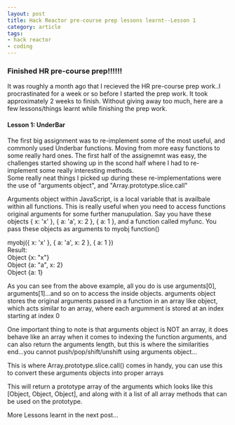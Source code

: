 ```yaml
---
layout: post
title: Hack Reactor pre-course prep lessons learnt--Lesson 1
category: article
tags:
- hack reactor
- coding
---
```

<!--<!DOCTYPE html>-->
<html lang="en">
<head>
	<meta charset="UTF-8">
	<title>Pre-course lessons learnt</title>
</head>
<body>
<h3>Finished HR pre-course prep!!!!!!</h3>
<p>
  It was roughly a month ago that I recieved the HR pre-course prep work..I procrastinated for a week or so before I started the prep work. It took approximately 2 weeks to finish. Without giving away too much, here are a few lessons/things learnt while finishing the prep work.
</p>
<h4>Lesson 1: UnderBar</h4>
<p>
  The first big assignment was to re-implement some of the most useful, and commonly used Underbar functions. Moving from more easy functions to some really hard ones. The first half of the assignemnt was easy, the challenges started showing up in the scond half where I had to re-implement some really interesting methods.
<br>Some really neat things I picked up during these re-implementations were the use of <bold>"arguments object"</bold>, and <bold>"Array.prototype.slice.call"</bold>
</p>
<p>
  Arguments object within JavaScript, is a local variable that is availbale within all functions. This is really useful when you need to access functions original arguments for some further manupulation. Say you have these objects { x: 'x' }, { a: 'a', x: 2 }, { a: 1 }, and a function called myfunc. You pass these objects as arguments to myobj function()</p>
<p><script src="https://gist.github.com/boshika/0d99be851e6a52fc32dd.js"></script></p>
<p>myobj({ x: 'x' }, { a: 'a', x: 2 }, { a: 1 })<br>
  Result:<br>
   Object {x: "x"} <br>
   Object {a: "a", x: 2} <br>
   Object {a: 1}<br>
</p>
<p>As you can see from the above example, all you do is use arguments[0], arguments[1]...and so on to access the inside objects. arguments object stores the original arguments passed in a function in an array like object, which acts similar to an array, where each argumment is stored at an index starting at index 0</p>
<p>One important thing to note is that arguments object is NOT an array, it does behave like an array when it comes to indexing the function arguments, and can also return the arguments length, but this is where the similarities end...you cannot push/pop/shift/unshift using arguments object...</p>
<p>This is where Array.prototype.slice.call() comes in handy, you can use this to convert these arguments objects into proper arrays</p>
<p><script src="https://gist.github.com/boshika/9d2b58ba19c35c1be0f2.js"></script>
</p>
<p> 
  This will return a prototype array of the arguments which looks like this [Object, Object, Object], and along with it a list of all array methods that can be used on the prototype.
</p>
<p>More Lessons learnt in the next post...</p>
</body>
</html>
